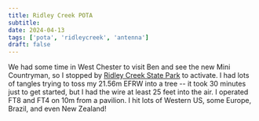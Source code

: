 ```yaml
---
title: Ridley Creek POTA
subtitle: 
date: 2024-04-13
tags: ['pota', 'ridleycreek', 'antenna']
draft: false
---
```


We had some time in West Chester
to visit Ben and see the new Mini Countryman, 
so I stopped by [Ridley Creek State Park](https://pota.app/#/park/US-1414)
to activate.
I had lots of tangles trying to toss my 21.56m EFRW
into a tree -- it took 30 minutes just to get started,
but I had the wire at least 25 feet into the air.
I operated FT8 and FT4 on 10m from a pavilion.
I hit lots of Western US, some Europe, Brazil, and even New Zealand!
